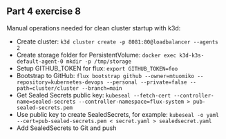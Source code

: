 ## Part 4 exercise 8

Manual operations needed for clean cluster startup with k3d:

- Create cluster: `k3d cluster create -p 8081:80@loadbalancer --agents 2`
- Create storage folder for PersistentVolume: `docker exec k3d-k3s-default-agent-0 mkdir -p /tmp/storage`
- Setup GITHUB_TOKEN for flux: `export GITHUB_TOKEN=foo`
- Bootstrap to GitHub: `flux bootstrap github --owner=mtuomiko --repository=kubernetes-devops --personal --private=false --path=cluster/cluster --branch=main`
- Get Sealed Secrets public key: `kubeseal --fetch-cert --controller-name=sealed-secrets --controller-namespace=flux-system > pub-sealed-secrets.pem`
- Use public key to create SealedSecrets, for example: `kubeseal -o yaml --cert=pub-sealed-secrets.pem < secret.yaml > sealedsecret.yaml`
- Add SealedSecrets to Git and push